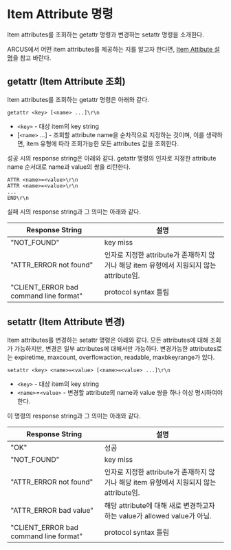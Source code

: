 # Item Attribute 명령

Item attributes를 조회하는 getattr 명령과 변경하는 setattr 명령을 소개한다.

ARCUS에서 어떤 item attributes를 제공하는 지를 알고자 한다면,
[Item Attibute 설명](../item-attributes.md)을 참고 바란다.


## getattr (Item Attribute 조회)

Item attributes를 조회하는 getattr 명령은 아래와 같다.

```
getattr <key> [<name> ...]\r\n
```

- `<key>` - 대상 item의 key string
- [`<name>` ...] - 조회할 attribute name을 순차적으로 지정하는 것이며,
  이를 생략하면, item 유형에 따라 조회가능한 모든 attributes 값을 조회한다.

성공 시의 response string은 아래와 같다.
getattr 명령의 인자로 지정한 attribute name 순서대로 name과 value의 쌍을 리턴한다.

```
ATTR <name>=<value>\r\n
ATTR <name>=<value>\r\n
...
END\r\n
```

실패 시의 response string과 그 의미는 아래와 같다.

| Response String                         | 설명                     |
|-----------------------------------------|------------------------ |
| "NOT_FOUND"                             | key miss
| "ATTR_ERROR not found"                  | 인자로 지정한 attribute가 존재하지 않거나 해당 item 유형에서 지원되지 않는 attribute임.
| "CLIENT_ERROR bad command line format"  | protocol syntax 틀림


## setattr (Item Attribute 변경)

Item attributes를 변경하는 setattr 명령은 아래와 같다.
모든 attributes에 대해 조회가 가능하지만, 변경은 일부 attributes에 대해서만 가능하다.
변경가능한 attributes로는 expiretime, maxcount, overflowaction, readable, maxbkeyrange가 있다.

```
setattr <key> <name>=<value> [<name>=<value> ...]\r\n
```

- `<key>` - 대상 item의 key string
- `<name>`=`<value>` - 변경할 attribute의 name과 value 쌍을 하나 이상 명시하여야 한다.

이 명령의 response string과 그 의미는 아래와 같다.

| Response String                         | 설명                     |
|-----------------------------------------|------------------------ |
| "OK"                                    | 성공
| "NOT_FOUND"                             | key miss
| "ATTR_ERROR not found"                  | 인자로 지정한 attribute가 존재하지 않거나 해당 item 유형에서 지원되지 않는 attribute임.
| "ATTR_ERROR bad value"                  | 해당 attribute에 대해 새로 변경하고자 하는 value가 allowed value가 아님.
| "CLIENT_ERROR bad command line format"  | protocol syntax 틀림
